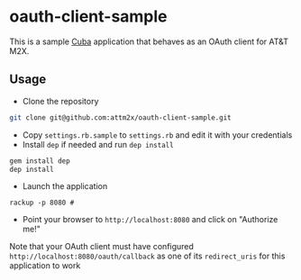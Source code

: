 # oauth-client-sample

This is a sample [Cuba](http://cuba.is/) application that behaves as an OAuth client for AT&T M2X.

## Usage

- Clone the repository

```bash
git clone git@github.com:attm2x/oauth-client-sample.git
```

- Copy `settings.rb.sample` to `settings.rb` and edit it with your credentials
- Install `dep` if needed and run `dep install`

```bash
gem install dep
dep install
```

- Launch the application

```
rackup -p 8080 #
```

- Point your browser to `http://localhost:8080` and click on "Authorize me!"

Note that your OAuth client must have configured `http://localhost:8080/oauth/callback` as one of its `redirect_uris` for this application to work
